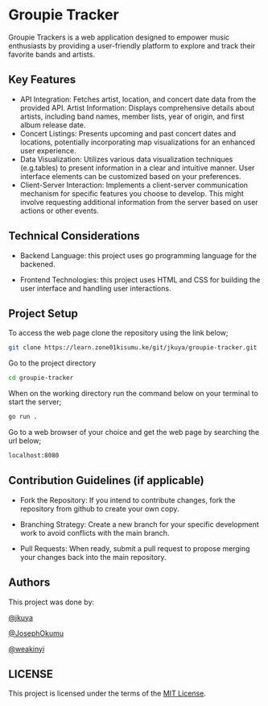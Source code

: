 # Groupie Tracker

Groupie Trackers is a web application designed to empower music enthusiasts by providing a user-friendly platform to explore and track their favorite bands and artists.

## Key Features

- API Integration: Fetches artist, location, and concert date data from the provided API.
Artist Information: Displays comprehensive details about artists, including band names, member lists, year of origin, and first album release date.
- Concert Listings: Presents upcoming and past concert dates and locations, potentially incorporating map visualizations for an enhanced user experience.
- Data Visualization: Utilizes various data visualization techniques (e.g.tables) to present information in a clear and intuitive manner. User interface elements can be customized based on your preferences.
- Client-Server Interaction: Implements a client-server communication mechanism for specific features you choose to develop. This might involve requesting additional information from the server based on user actions or other events.

## Technical Considerations

- Backend Language: this project uses go programming language for the backened.

- Frontend Technologies: this project uses HTML and CSS for building the user interface and handling user interactions.

## Project Setup

To access the web page clone the repository using the link below;
```bash
git clone https://learn.zone01kisumu.ke/git/jkuya/groupie-tracker.git
```
Go to the project directory
```bash
cd groupie-tracker
```
When on the working directory run the command below on your terminal to start the server;
```bash
go run .
```
Go to a web browser of your choice and get the web page by searching the url below;
```bash
localhost:8080
```

## Contribution Guidelines (if applicable)
- Fork the Repository: If you intend to contribute changes, fork the repository from github to create your own copy.

- Branching Strategy: Create a new branch for your specific development work to avoid conflicts with the main branch.

- Pull Requests: When ready, submit a pull request to propose merging your changes back into the main repository.


## Authors
This project was done by:

[@jkuya](https://github.com/jesee-kuya) 

[@JosephOkumu](https://github.com/josephokumu)

[@weakinyi](https://github.com/Wendy-Tabitha)

## LICENSE
This project is licensed under the terms of the [MIT License](./LICENSE).
